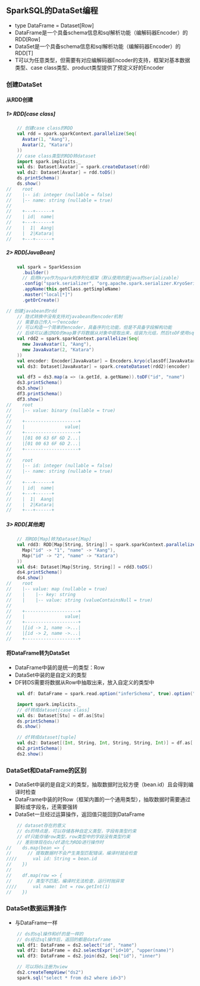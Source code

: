 ## **SparkSQL的DataSet编程**

- type DataFrame = Dataset[Row]
- DataFrame是一个具备schema信息和sql解析功能（编解码器Encoder）的RDD[Row]
- DataSet是一个具备schema信息和sql解析功能（编解码器Encoder）的RDD[T]
- T可以为任意类型，但需要有对应编解码器Encoder的支持，框架对基本数据类型、case class类型、product类型提供了预定义好的Encoder

### 创建DataSet

#### 从RDD创建

##### 1> RDD[case class]

```scala
    // 创建case class的RDD
    val rdd = spark.sparkContext.parallelize(Seq(
      Avatar(1, "Aang"),
      Avatar(2, "Katara")
    ))
    // case class类型的RDD转dataset
    import spark.implicits._
    val ds: Dataset[Avatar] = spark.createDataset(rdd)
    val ds2: Dataset[Avatar] = rdd.toDS()
    ds.printSchema()
    ds.show()
//    root
//    |-- id: integer (nullable = false)
//    |-- name: string (nullable = true)
//
//    +---+------+
//    | id|  name|
//    +---+------+
//    |  1|  Aang|
//    |  2|Katara|
//    +---+------+
```

##### 2> RDD[JavaBean]

```scala
    val spark = SparkSession
      .builder()
      // 启用kryo作为spark的序列化框架（默认使用的是java的serializable）
      .config("spark.serializer", "org.apache.spark.serializer.KryoSerializer")
      .appName(this.getClass.getSimpleName)
      .master("local[*]")
      .getOrCreate()

// 创建javabean的rdd
    // 隐式转换中没有支持对javabean的encoder机制
    // 需要自己传入一个encoder
    // 可以构造一个简单的encoder，具备序列化功能，但是不具备字段解构功能
    // 后续可以通过RDD的map算子将数据从对象中提取出来，组装为元组，然后toDF使用sql操作
    val rdd2 = spark.sparkContext.parallelize(Seq(
      new JavaAvatar(1, "Aang"),
      new JavaAvatar(2, "Katara")
    ))
    val encoder: Encoder[JavaAvatar] = Encoders.kryo(classOf[JavaAvatar])
    val ds3: Dataset[JavaAvatar] = spark.createDataset(rdd2)(encoder)

    val df3 = ds3.map(a => (a.getId, a.getName)).toDF("id", "name")
    ds3.printSchema()
    ds3.show()
    df3.printSchema()
    df3.show()
//    root
//    |-- value: binary (nullable = true)
//
//    +--------------------+
//    |               value|
//    +--------------------+
//    |[01 00 63 6F 6D 2...|
//    |[01 00 63 6F 6D 2...|
//    +--------------------+
//
//    root
//    |-- id: integer (nullable = false)
//    |-- name: string (nullable = true)
//
//    +---+------+
//    | id|  name|
//    +---+------+
//    |  1|  Aang|
//    |  2|Katara|
//    +---+------+
```

##### 3> RDD[其他类]

```scala
    // 将RDD[Map]转为Dataset[Map]
    val rdd3: RDD[Map[String, String]] = spark.sparkContext.parallelize(Seq(
      Map("id" -> "1", "name" -> "Aang"),
      Map("id" -> "2", "name" -> "Katara")
    ))
    val ds4: Dataset[Map[String, String]] = rdd3.toDS()
    ds4.printSchema()
    ds4.show()
//    root
//    |-- value: map (nullable = true)
//    |    |-- key: string
//    |    |-- value: string (valueContainsNull = true)
//
//    +--------------------+
//    |               value|
//    +--------------------+
//    |[id -> 1, name ->...|
//    |[id -> 2, name ->...|
//    +--------------------+
```

#### 将DataFrame转为DataSet

- DataFrame中装的是统一的类型：Row
- DataSet中装的是自定义的类型
- DF转DS需要将数据从Row中抽取出来，放入自定义的类型中

```scala
    val df: DataFrame = spark.read.option("inferSchema", true).option("header", true).csv("data/stu.csv")

    import spark.implicits._
    // df转成dataset[case class]
    val ds: Dataset[Stu] = df.as[Stu]
    ds.printSchema()
    ds.show()

    // df转成dataset[tuple]
    val ds2: Dataset[(Int, String, Int, String, String, Int)] = df.as[(Int, String, Int, String, String, Int)]
    ds2.printSchema()
    ds2.show()
```

### DataSet和DataFrame的区别

- DataSet中装的是自定义的类型，抽取数据时比较方便（bean.id）且会得到编译时检查
- DataFrame中装的时Row（框架内置的一个通用类型），抽取数据时需要通过脚标或字段名，还需要强转
- DataSet一旦经过运算操作，返回值只能回到DataFrame

```scala
    // dataset存在的意义
    // ds的特点是，可以存储各种自定义类型，字段有类型约束
    // df只能存储row类型，row类型中的字段没有类型约束
    // 差别体现在ds/df退化为RDD进行操作时
//    ds.map(bean => {
//      // 提取数据时不会产生类型匹配错误，编译时就会检查
////      val id: String = bean.id
//    })
//
//    df.map(row => {
//      // 类型不匹配，编译时无法检查，运行时抛异常
////      val name: Int = row.getInt(1)
//    })
```

### DataSet数据运算操作

- 与DataFrame一样

```scala
    // ds的sql操作和df的是一样的
    // ds经过sql操作后，返回的都是dataframe
    val df1: DataFrame = ds2.select("id", "name")
    val df2: DataFrame = ds2.selectExpr("id+10", "upper(name)")
    val df3: DataFrame = ds2.join(ds2, Seq("id"), "inner")

    // 可以将ds注册为view
    ds2.createTempView("ds2")
    spark.sql("select * from ds2 where id>3")
```

